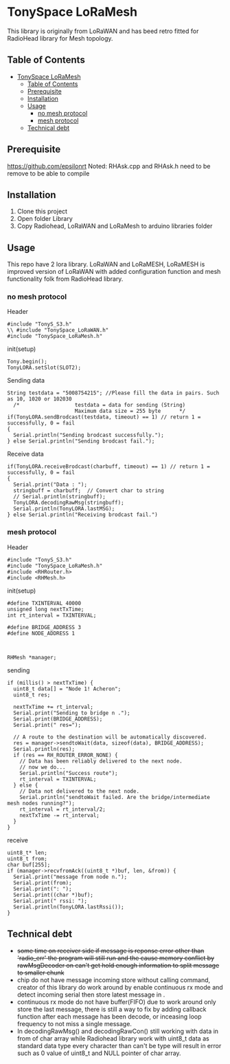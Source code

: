 # TonySpace LoRaMesh 
This library is originally from LoRaWAN and has beed retro fitted for RadioHead library for Mesh topology.

## Table of Contents
- [TonySpace LoRaMesh](#tonyspace-loramesh)
  - [Table of Contents](#table-of-contents)
  - [Prerequisite](#prerequisite)
  - [Installation](#installation)
  - [Usage](#usage)
    - [no mesh protocol](#no-mesh-protocol)
    - [mesh protocol](#mesh-protocol)
  - [Technical debt](#technical-debt)

## Prerequisite
https://github.com/epsilonrt
Noted: RHAsk.cpp and RHAsk.h need to be remove to be able to compile

## Installation
1. Clone this project
2. Open folder Library
3. Copy Radiohead, LoRaWAN and LoRaMesh to arduino libraries folder

## Usage
This repo have 2 lora library. LoRaWAN and LoRaMESH, LoRaMESH is improved version of LoRaWAN with added configuration function and mesh functionality folk from RadioHead library.
### no mesh protocol
Header
```
#include "TonyS_S3.h"
\\ #include "TonySpace_LoRaWAN.h"
#include "TonySpace_LoRaMesh.h"
```
init(setup)
```
Tony.begin();
TonyLORA.setSlot(SLOT2);
```
Sending data
```
String testdata = "5008754215"; //Please fill the data in pairs. Such as 10, 1020 or 102030  
  /*                  testdata = data for sending (String)
                      Maximum data size = 255 byte      */
if(TonyLORA.sendBrodcast(testdata, timeout) == 1) // return 1 = successfully, 0 = fail
{
  Serial.println("Sending brodcast successfully.");
} else Serial.println("Sending brodcast fail.");
```
Receive data
```
if(TonyLORA.receiveBrodcast(charbuff, timeout) == 1) // return 1 = successfully, 0 = fail
{
  Serial.print("Data : ");
  stringbuff = charbuff;  // Convert char to string
  // Serial.println(stringbuff);
  TonyLORA.decodingRawMsg(stringbuff);
  Serial.println(TonyLORA.lastMSG);
} else Serial.println("Receiving brodcast fail.")
```
### mesh protocol
Header
```
#include "TonyS_S3.h"
#include "TonySpace_LoRaMesh.h"
#include <RHRouter.h>
#include <RHMesh.h>
```
init(setup)
```
#define TXINTERVAL 40000
unsigned long nextTxTime;
int rt_interval = TXINTERVAL;

#define BRIDGE_ADDRESS 3 
#define NODE_ADDRESS 1 



RHMesh *manager;
```
sending
```
if (millis() > nextTxTime) {
  uint8_t data[] = "Node 1! Acheron";
  uint8_t res;

  nextTxTime += rt_interval;
  Serial.print("Sending to bridge n .");
  Serial.print(BRIDGE_ADDRESS);
  Serial.print(" res=");

  // A route to the destination will be automatically discovered.
  res = manager->sendtoWait(data, sizeof(data), BRIDGE_ADDRESS);
  Serial.println(res);
  if (res == RH_ROUTER_ERROR_NONE) {
    // Data has been reliably delivered to the next node.
    // now we do...
    Serial.println("Success route");
    rt_interval = TXINTERVAL;
  } else {
    // Data not delivered to the next node.
    Serial.println("sendtoWait failed. Are the bridge/intermediate mesh nodes running?");
    rt_interval = rt_interval/2;
    nextTxTime -= rt_interval;
  }
}
```
receive
```
uint8_t* len;
uint8_t from;
char buf[255];
if (manager->recvfromAck((uint8_t *)buf, len, &from)) {
  Serial.print("message from node n.");
  Serial.print(from);
  Serial.print(": ");
  Serial.print((char *)buf);
  Serial.print(" rssi: ");
  Serial.println(TonyLORA.lastRssi());
}
```



## Technical debt
* ~~some time on receiver side if message is reponse error other than 'radio_err' the program will still run and the cause memory conflict by rawMsgDecoder on can't get hold enough information to split message to smaller chunk~~
* chip do not have message incoming store without calling command, creator of this library do work around by enable continuous rx mode and detect incoming serial then store latest message in .
* continuous rx mode do not have buffer(FIFO) due to work around only store the last message, there is still a way to fix by adding callback function after each message has been decode, or inceasing loop frequency to not miss a single message.
* In decodingRawMsg() and decodingRawCon() still working with data in from of char array while Radiohead library work with uint8_t data as standard data type every character than can't be type will result in error such as 0 value of uint8_t and NULL pointer of char array.
